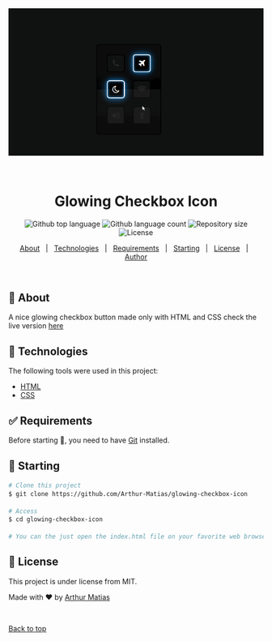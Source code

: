 <div align="center" id="top"> 
  <img src="./src/checkbox-btns.gif" alt="Glowing Checkbox Icon" />

  &#xa0;

  <!-- <a href="https://glowingcheckboxicon.netlify.app">Demo</a> -->
</div>

<h1 align="center">Glowing Checkbox Icon</h1>

<p align="center">
  <img alt="Github top language" src="https://img.shields.io/github/languages/top/Arthur-Matias/glowing-checkbox-icon?color=56BEB8">

  <img alt="Github language count" src="https://img.shields.io/github/languages/count/Arthur-Matias/glowing-checkbox-icon?color=56BEB8">

  <img alt="Repository size" src="https://img.shields.io/github/repo-size/Arthur-Matias/glowing-checkbox-icon?color=56BEB8">

  <img alt="License" src="https://img.shields.io/github/license/Arthur-Matias/glowing-checkbox-icon?color=56BEB8">

  <!-- <img alt="Github issues" src="https://img.shields.io/github/issues/Arthur-Matias/glowing-checkbox-icon?color=56BEB8" /> -->

  <!-- <img alt="Github forks" src="https://img.shields.io/github/forks/Arthur-Matias/glowing-checkbox-icon?color=56BEB8" /> -->

  <!-- <img alt="Github stars" src="https://img.shields.io/github/stars/Arthur-Matias/glowing-checkbox-icon?color=56BEB8" /> -->
</p>

<!-- Status -->

<!-- <h4 align="center"> 
	🚧  Glowing Checkbox Icon 🚀 Under construction...  🚧
</h4> 

<hr> -->

<p align="center">
  <a href="#dart-about">About</a> &#xa0; | &#xa0; 
  <a href="#rocket-technologies">Technologies</a> &#xa0; | &#xa0;
  <a href="#white_check_mark-requirements">Requirements</a> &#xa0; | &#xa0;
  <a href="#checkered_flag-starting">Starting</a> &#xa0; | &#xa0;
  <a href="#memo-license">License</a> &#xa0; | &#xa0;
  <a href="https://github.com/Arthur-Matias" target="_blank">Author</a>
</p>

<br>

## :dart: About ##

A nice glowing checkbox button made only with HTML and CSS check the live version [here](https://arthur-matias.github.io/glowing-ckeckbox-button/)

## :rocket: Technologies ##

The following tools were used in this project:

- [HTML](https://developer.mozilla.org/pt-BR/docs/Web/HTML)
- [CSS](https://developer.mozilla.org/pt-BR/docs/Web/CSS)

## :white_check_mark: Requirements ##

Before starting :checkered_flag:, you need to have [Git](https://git-scm.com) installed.

## :checkered_flag: Starting ##

```bash
# Clone this project
$ git clone https://github.com/Arthur-Matias/glowing-checkbox-icon

# Access
$ cd glowing-checkbox-icon

# You can the just open the index.html file on your favorite web browser
```

## :memo: License ##

This project is under license from MIT.


Made with :heart: by <a href="https://github.com/Arthur-Matias" target="_blank">Arthur Matias</a>

&#xa0;

<a href="#top">Back to top</a>
